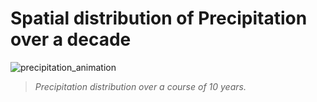# Spatial distribution of Precipitation over a decade

![precipitation_animation](https://github.com/user-attachments/assets/57b4b9ee-c08e-412c-9c1e-2936b3b10a42)

>*Precipitation distribution over a course of 10 years.*
